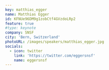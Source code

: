 ```yaml
---
key: matthias_egger
name: Matthias Egger
id: KFNUe96DM9g1zobCtf4GVzdoLRp2
feature: true
#type: keynote
company: SNSF
city: 'Bern, Switzerland'
photoURL: /images/speakers/matthias_egger.jpg
socials:
  - icon: twitter
    link: 'https://twitter.com/eggersnsf'
    name: eggersnsf
---
```

